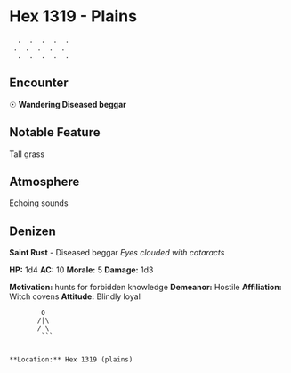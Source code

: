 # Hex 1319 - Plains
```
  .  .  .  .  .
 .  .  .  .  .
  .  .  .  .  .
```

## Encounter

☉ **Wandering Diseased beggar**

## Notable Feature

Tall grass

## Atmosphere

Echoing sounds

## Denizen

**Saint Rust** - Diseased beggar
*Eyes clouded with cataracts*

**HP:** 1d4 **AC:** 10 **Morale:** 5
**Damage:** 1d3

**Motivation:** hunts for forbidden knowledge
**Demeanor:** Hostile
**Affiliation:** Witch covens
**Attitude:** Blindly loyal

```
        O
       /|\
       / \
        ```


**Location:** Hex 1319 (plains)
